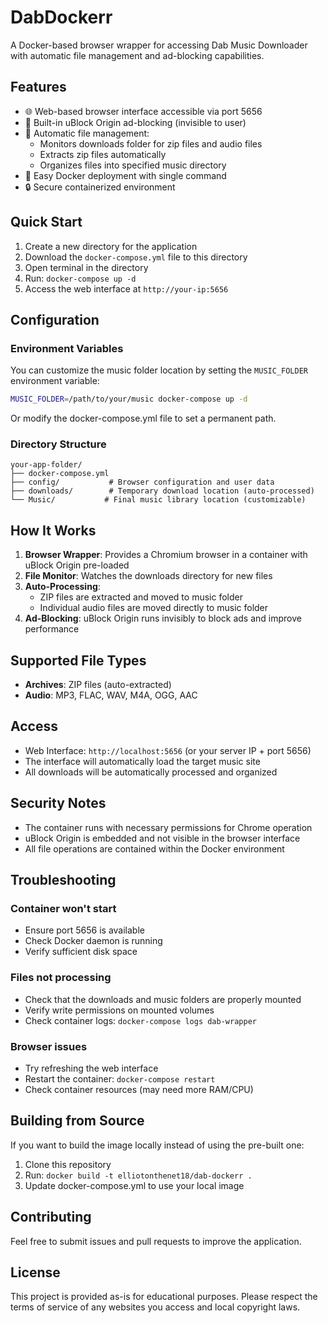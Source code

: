# DabDockerr

A Docker-based browser wrapper for accessing Dab Music Downloader with automatic file management and ad-blocking capabilities. 

## Features

- 🌐 Web-based browser interface accessible via port 5656
- 🚫 Built-in uBlock Origin ad-blocking (invisible to user)
- 📁 Automatic file management:
  - Monitors downloads folder for zip files and audio files
  - Extracts zip files automatically
  - Organizes files into specified music directory
- 🐳 Easy Docker deployment with single command
- 🔒 Secure containerized environment

## Quick Start

1. Create a new directory for the application
2. Download the `docker-compose.yml` file to this directory
3. Open terminal in the directory
4. Run: `docker-compose up -d`
5. Access the web interface at `http://your-ip:5656`

## Configuration

### Environment Variables

You can customize the music folder location by setting the `MUSIC_FOLDER` environment variable:

```bash
MUSIC_FOLDER=/path/to/your/music docker-compose up -d
```

Or modify the docker-compose.yml file to set a permanent path.

### Directory Structure

```
your-app-folder/
├── docker-compose.yml
├── config/           # Browser configuration and user data
├── downloads/        # Temporary download location (auto-processed)
└── Music/           # Final music library location (customizable)
```

## How It Works

1. **Browser Wrapper**: Provides a Chromium browser in a container with uBlock Origin pre-loaded
2. **File Monitor**: Watches the downloads directory for new files
3. **Auto-Processing**: 
   - ZIP files are extracted and moved to music folder
   - Individual audio files are moved directly to music folder
4. **Ad-Blocking**: uBlock Origin runs invisibly to block ads and improve performance

## Supported File Types

- **Archives**: ZIP files (auto-extracted)
- **Audio**: MP3, FLAC, WAV, M4A, OGG, AAC

## Access

- Web Interface: `http://localhost:5656` (or your server IP + port 5656)
- The interface will automatically load the target music site
- All downloads will be automatically processed and organized

## Security Notes

- The container runs with necessary permissions for Chrome operation
- uBlock Origin is embedded and not visible in the browser interface
- All file operations are contained within the Docker environment

## Troubleshooting

### Container won't start
- Ensure port 5656 is available
- Check Docker daemon is running
- Verify sufficient disk space

### Files not processing
- Check that the downloads and music folders are properly mounted
- Verify write permissions on mounted volumes
- Check container logs: `docker-compose logs dab-wrapper`

### Browser issues
- Try refreshing the web interface
- Restart the container: `docker-compose restart`
- Check container resources (may need more RAM/CPU)

## Building from Source

If you want to build the image locally instead of using the pre-built one:

1. Clone this repository
2. Run: `docker build -t elliotonthenet18/dab-dockerr .`
3. Update docker-compose.yml to use your local image

## Contributing

Feel free to submit issues and pull requests to improve the application.

## License

This project is provided as-is for educational purposes. Please respect the terms of service of any websites you access and local copyright laws.
